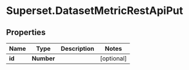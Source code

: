 # Superset.DatasetMetricRestApiPut

## Properties
Name | Type | Description | Notes
------------ | ------------- | ------------- | -------------
**id** | **Number** |  | [optional] 
